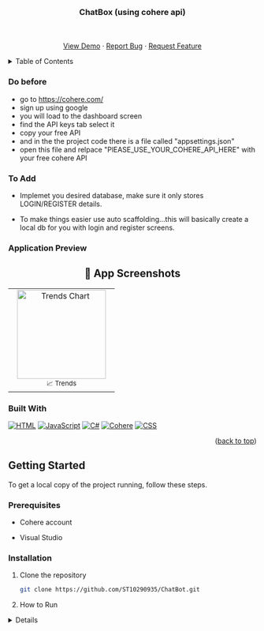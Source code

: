 <a id="readme-top"></a>


<br />

<!--
Code attribution:
For this ReadMe this is the template I used:
othneildrew., 2024. Best-README-Template (version 1.1.2) [Source code]. Available at:< https://github.com/othneildrew/Best-README-Template.git> Accessed 26 April 2025].
 -->

<!-- Project Heading -->
<p align="center">
 
</p>

<h3 align="center">ChatBox (using cohere api)</h3>

<p align="center">
 
  <br />
  <br />
  <a href="https://github.com/ST10290935/ChatBot.git">View Demo</a>
  ·
  <a href="https://github.com/ST10290935/ChatBot.git">Report Bug</a>
  ·
  <a href="https://github.com/ST10290935/ChatBot.git">Request Feature</a>
</p>


  


<!-- TABLE OF CONTENTS -->
<details>
  <summary>Table of Contents</summary>
  <ol>
    <li>
      <ul>
        <li><a href="#built-with">Built With</a></li>
      </ul>
    </li>
    <li>
      <a href="#getting-started">Getting Started</a>
      <ul>
        <li><a href="#prerequisites">Prerequisites</a></li>
        <li><a href="#installation">Installation</a></li>
      </ul>
    </li>
   
  </ol>
</details>


### Do before
- go to https://cohere.com/
- sign up using google
- you will load to the dashboard screen
- find the API keys tab select it
- copy your free API
- and in the the project code there is a file called "appsettings.json"
- open this file and relpace "PlEASE_USE_YOUR_COHERE_API_HERE" with your free cohere API
<!-- ABOUT THE PROJECT -->
### To Add

- Implemet you desired database, make sure it only stores LOGIN/REGISTER details.

- To make things easier use auto scaffolding...this will basically create a local db for you with login and register screens.



### Application Preview

<h2 align="center">📱 App Screenshots</h2>

<table align="center">
  <tr>
    <td align="center" width="200px">
      <img src="https://github.com/user-attachments/assets/83c02ea5-fcfa-41d8-9aa0-64563349f4ba" width="180" alt="Trends Chart" /><br/>
      <sub>📈 Trends</sub>
    </td>
  </tr>
</table>






### Built With

[![HTML](https://img.shields.io/badge/HTML5-E34F26?style=for-the-badge&logo=html5&logoColor=white)](https://developer.mozilla.org/en-US/docs/Web/HTML)
[![JavaScript](https://img.shields.io/badge/JavaScript-F7DF1E?style=for-the-badge&logo=javascript&logoColor=black)](https://developer.mozilla.org/en-US/docs/Web/JavaScript)
[![C#](https://img.shields.io/badge/C%23-239120?style=for-the-badge&logo=c-sharp&logoColor=white)](https://learn.microsoft.com/en-us/dotnet/csharp/)
[![Cohere](https://img.shields.io/badge/Cohere-FFD700?style=for-the-badge&logo=cohere&logoColor=black)](https://cohere.com/)
[![CSS](https://img.shields.io/badge/CSS3-1572B6?style=for-the-badge&logo=css3&logoColor=white)](https://developer.mozilla.org/en-US/docs/Web/CSS)

<p align="right">(<a href="#readme-top">back to top</a>)</p>

<!-- GETTING STARTED -->
## Getting Started

To get a local copy of the project running, follow these steps.

### Prerequisites

- Cohere account

- Visual Studio
  
### Installation

1. Clone the repository
   ```sh
   git clone https://github.com/ST10290935/ChatBot.git
   
2. How to Run
<details>
  <div style="color: #333;">
    <p>Follow these steps to clone, set up, and run the MVC project on your local machine using Visual Studio Code:</p>

  <details>
      <summary style="font-weight: bold; color: #2196F3;">1. Clone the Repository</summary>
      <div style="color: #333;">
        <p>To get the source code, first clone the repository from GitHub:</p>
        <pre><code>https://github.com/ST10290935/ChatBot.git</code></pre>
        <p>This command will create a local copy of the repository on your machine. Navigate into the project folder:</p>
        <pre><code>cd YourMVCProject</code></pre>
      </div>
  </details>

  <details>
      <summary style="font-weight: bold; color: #2196F3;">2. Open the Project in VS Code</summary>
      <div style="color: #333;">
        <p>1. Launch <strong>Visual Studio Code</strong>.</p>
        <p>2. Go to <strong>File → Open Folder</strong>.</p>
        <p>3. Select the folder where you cloned the repository.</p>
        <p>4. VS Code may prompt you to install recommended extensions (e.g., C#). Accept them.</p>
      </div>
  </details>

  <details>
      <summary style="font-weight: bold; color: #2196F3;">3. Restore Dependencies</summary>
      <div style="color: #333;">
        <p>Open the integrated terminal in VS Code (<strong>Ctrl + `</strong>) and run:</p>
        <pre><code>dotnet restore</code></pre>
        <p>This installs all required NuGet packages for the project.</p>
      </div>
  </details>

  <details>
      <summary style="font-weight: bold; color: #2196F3;">4. Build the Project</summary>
      <div style="color: #333;">
        <p>Run the following command to build the project and check for errors:</p>
        <pre><code>dotnet build</code></pre>
      </div>
  </details>

  <details>
      <summary style="font-weight: bold; color: #2196F3;">5. Run the Application</summary>
      <div style="color: #333;">
        <p>Start the MVC project with:</p>
        <pre><code>dotnet run</code></pre>
        <p>After the application starts, the terminal will display URLs such as <strong>https://localhost:5001</strong> or <strong>http://localhost:5000</strong>.</p>
        <p>Open a browser and navigate to one of these URLs to view the application.</p>
      </div>
  </details>

  <details>
      <summary style="font-weight: bold; color: #2196F3;">6. Verify Installation</summary>
      <div style="color: #333;">
        <ul>
          <li>The web application should load in the browser without errors.</li>
          <li>All controllers and views should be accessible.</li>
          <li>If the project uses a database, ensure it is configured correctly and accessible.</li>
        </ul>
      </div>
  </details>

  </div>
</details>


<!-- CONTRIBUTING -->


